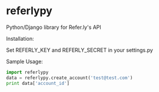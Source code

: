 referlypy
=========

Python/Django library for Refer.ly's API

Installation:

Set REFERLY_KEY and REFERLY_SECRET in your settings.py

Sample Usage:

```python
import referlypy
data = referlypy.create_account('test@test.com')
print data['account_id']
```